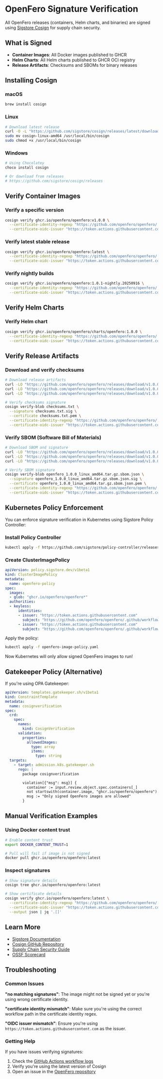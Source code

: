 # OpenFero Signature Verification

All OpenFero releases (containers, Helm charts, and binaries) are signed using [Sigstore Cosign](https://www.sigstore.dev/) for supply chain security.

## What is Signed

- **Container Images**: All Docker images published to GHCR
- **Helm Charts**: All Helm charts published to GHCR OCI registry
- **Release Artifacts**: Checksums and SBOMs for binary releases

## Installing Cosign

### macOS

```bash
brew install cosign
```

### Linux

```bash
# Download latest release
curl -O -L "https://github.com/sigstore/cosign/releases/latest/download/cosign-linux-amd64"
sudo mv cosign-linux-amd64 /usr/local/bin/cosign
sudo chmod +x /usr/local/bin/cosign
```

### Windows

```powershell
# Using Chocolatey
choco install cosign

# Or download from releases
# https://github.com/sigstore/cosign/releases
```

## Verify Container Images

### Verify a specific version

```bash
cosign verify ghcr.io/openfero/openfero:v1.0.0 \
  --certificate-identity-regexp "https://github.com/openfero/openfero/.github/workflows/release.yml@.*" \
  --certificate-oidc-issuer "https://token.actions.githubusercontent.com"
```

### Verify latest stable release

```bash
cosign verify ghcr.io/openfero/openfero:latest \
  --certificate-identity-regexp "https://github.com/openfero/openfero/.github/workflows/release.yml@.*" \
  --certificate-oidc-issuer "https://token.actions.githubusercontent.com"
```

### Verify nightly builds

```bash
cosign verify ghcr.io/openfero/openfero:1.0.1-nightly.20250916 \
  --certificate-identity-regexp "https://github.com/openfero/openfero/.github/workflows/nightly-build.yml@.*" \
  --certificate-oidc-issuer "https://token.actions.githubusercontent.com"
```

## Verify Helm Charts

### Verify Helm chart

```bash
cosign verify ghcr.io/openfero/openfero/charts/openfero:1.0.0 \
  --certificate-identity-regexp "https://github.com/openfero/openfero/.github/workflows/release-only-chart.yaml@.*" \
  --certificate-oidc-issuer "https://token.actions.githubusercontent.com"
```

## Verify Release Artifacts

### Download and verify checksums

```bash
# Download release artifacts
curl -LO "https://github.com/openfero/openfero/releases/download/v1.0.0/checksums.txt"
curl -LO "https://github.com/openfero/openfero/releases/download/v1.0.0/checksums.txt.sig"
curl -LO "https://github.com/openfero/openfero/releases/download/v1.0.0/checksums.txt.pem"

# Verify checksums signature
cosign verify-blob checksums.txt \
  --signature checksums.txt.sig \
  --certificate checksums.txt.pem \
  --certificate-identity-regexp "https://github.com/openfero/openfero/.github/workflows/release.yml@.*" \
  --certificate-oidc-issuer "https://token.actions.githubusercontent.com"
```

### Verify SBOM (Software Bill of Materials)

```bash
# Download SBOM and signature
curl -LO "https://github.com/openfero/openfero/releases/download/v1.0.0/openfero_1.0.0_linux_amd64.tar.gz.sbom.json"
curl -LO "https://github.com/openfero/openfero/releases/download/v1.0.0/openfero_1.0.0_linux_amd64.tar.gz.sbom.json.sig"
curl -LO "https://github.com/openfero/openfero/releases/download/v1.0.0/openfero_1.0.0_linux_amd64.tar.gz.sbom.json.pem"

# Verify SBOM signature
cosign verify-blob openfero_1.0.0_linux_amd64.tar.gz.sbom.json \
  --signature openfero_1.0.0_linux_amd64.tar.gz.sbom.json.sig \
  --certificate openfero_1.0.0_linux_amd64.tar.gz.sbom.json.pem \
  --certificate-identity-regexp "https://github.com/openfero/openfero/.github/workflows/release.yml@.*" \
  --certificate-oidc-issuer "https://token.actions.githubusercontent.com"
```

## Kubernetes Policy Enforcement

You can enforce signature verification in Kubernetes using Sigstore Policy Controller:

### Install Policy Controller

```bash
kubectl apply -f https://github.com/sigstore/policy-controller/releases/latest/download/policy-controller-latest.yaml
```

### Create ClusterImagePolicy
```yaml
apiVersion: policy.sigstore.dev/v1beta1
kind: ClusterImagePolicy
metadata:
  name: openfero-policy
spec:
  images:
  - glob: "ghcr.io/openfero/openfero*"
  authorities:
  - keyless:
      identities:
      - issuer: "https://token.actions.githubusercontent.com"
        subject: "https://github.com/openfero/openfero/.github/workflows/release.yml@refs/tags/v*"
      - issuer: "https://token.actions.githubusercontent.com"  
        subject: "https://github.com/openfero/openfero/.github/workflows/nightly-build.yml@refs/heads/main"
```

Apply the policy:
```bash
kubectl apply -f openfero-image-policy.yaml
```

Now Kubernetes will only allow signed OpenFero images to run!

## Gatekeeper Policy (Alternative)

If you're using OPA Gatekeeper:

```yaml
apiVersion: templates.gatekeeper.sh/v1beta1
kind: ConstraintTemplate
metadata:
  name: cosignverification
spec:
  crd:
    spec:
      names:
        kind: CosignVerification
      validation:
        properties:
          allowedImages:
            type: array
            items:
              type: string
  targets:
    - target: admission.k8s.gatekeeper.sh
      rego: |
        package cosignverification

        violation[{"msg": msg}] {
          container := input.review.object.spec.containers[_]
          not startswith(container.image, "ghcr.io/openfero/openfero")
          msg := "Only signed OpenFero images are allowed"
        }
```

## Manual Verification Examples

### Using Docker content trust
```bash
# Enable content trust
export DOCKER_CONTENT_TRUST=1

# Pull will fail if image is not signed
docker pull ghcr.io/openfero/openfero:latest
```

### Inspect signatures
```bash
# Show signature details
cosign tree ghcr.io/openfero/openfero:latest

# Show certificate details
cosign verify ghcr.io/openfero/openfero:latest \
  --certificate-identity-regexp "https://github.com/openfero/openfero/.github/workflows/release.yml@.*" \
  --certificate-oidc-issuer "https://token.actions.githubusercontent.com" \
  --output json | jq '.[]'
```

## Learn More

- [Sigstore Documentation](https://docs.sigstore.dev/)
- [Cosign GitHub Repository](https://github.com/sigstore/cosign)
- [Supply Chain Security Guide](https://slsa.dev/)
- [OSSF Scorecard](https://github.com/ossf/scorecard)

## Troubleshooting

### Common Issues

**"no matching signatures"**: The image might not be signed yet or you're using wrong certificate identity.

**"certificate identity mismatch"**: Make sure you're using the correct workflow path in the certificate identity regex.

**"OIDC issuer mismatch"**: Ensure you're using `https://token.actions.githubusercontent.com` as the issuer.

### Getting Help

If you have issues verifying signatures:

1. Check the [GitHub Actions workflow logs](https://github.com/openfero/openfero/actions)
2. Verify you're using the latest version of Cosign
3. Open an issue in the [OpenFero repository](https://github.com/openfero/openfero/issues)